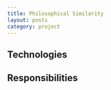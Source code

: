 ```yaml
---
title: Philosophical Similarity
layout: posts
category: project
---
```


## Technologies

## Responsibilities
